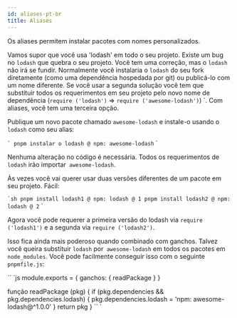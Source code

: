 ```yaml
---
id: aliases-pt-br
title: Aliases
---
```


Os aliases permitem instalar pacotes com nomes personalizados.

Vamos supor que você usa 'lodash' em todo o seu projeto. Existe um bug no `lodash` que quebra o seu projeto.
Você tem uma correção, mas o `lodash` não irá se fundir. Normalmente você instalaria o `lodash` do seu fork
diretamente (como uma dependência hospedada por git) ou publicá-lo com um nome diferente. Se você usar a segunda solução
você tem que substituir todos os requerimentos em seu projeto pelo novo nome de dependência (`require ('lodash')` => `require ('awesome-lodash')`) `.
Com aliases, você tem uma terceira opção.

Publique um novo pacote chamado `awesome-lodash` e instale-o usando o` lodash` como seu alias:

`` `
pnpm instalar o lodash @ npm: awesome-lodash
`` `

Nenhuma alteração no código é necessária. Todos os requerimentos de `lodash` irão importar` awesome-lodash`.

Às vezes você vai querer usar duas versões diferentes de um pacote em seu projeto. Fácil:

`` `sh
pnpm install lodash1 @ npm: lodash @ 1
pnpm install lodash2 @ npm: lodash @ 2
`` `

Agora você pode requerer a primeira versão do lodash via `require ('lodash1')` e a segunda via `require ('lodash2')`.

Isso fica ainda mais poderoso quando combinado com ganchos. Talvez você queira substituir `lodash` por` awesome-lodash`
em todos os pacotes em `node_modules`. Você pode facilmente conseguir isso com o seguinte `pnpmfile.js`:

`` `js
module.exports = {
  ganchos: {
    readPackage
  }
}

função readPackage (pkg) {
  if (pkg.dependencies && pkg.dependencies.lodash) {
    pkg.dependencies.lodash = 'npm: awesome-lodash@^1.0.0'
  }
  return pkg
}
`` `
